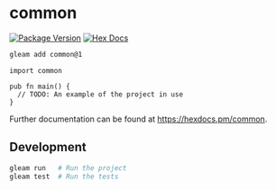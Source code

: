 # common

[![Package Version](https://img.shields.io/hexpm/v/common)](https://hex.pm/packages/common)
[![Hex Docs](https://img.shields.io/badge/hex-docs-ffaff3)](https://hexdocs.pm/common/)

```sh
gleam add common@1
```
```gleam
import common

pub fn main() {
  // TODO: An example of the project in use
}
```

Further documentation can be found at <https://hexdocs.pm/common>.

## Development

```sh
gleam run   # Run the project
gleam test  # Run the tests
```
